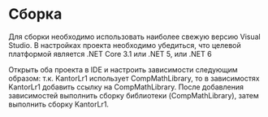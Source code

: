 # Сборка
Для сборки необходимо использовать наиболее свежую версию Visual Studio. 
В настройках проекта необходимо убедиться, что целевой платформой является .NET Core 3.1 или .NET 5, или .NET 6

Открыть оба проекта в IDE и настроить зависимости следующим образом: т.к. KantorLr1 использует CompMathLibrary, то в зависимостях KantorLr1 добавить ссылку на CompMathLibrary.
После добавления зависимостей выполнить сборку библиотеки (CompMathLibrary), затем выполнить сборку KantorLr1.

